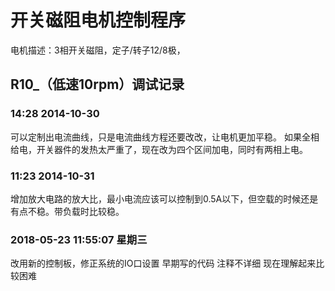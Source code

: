# 开关磁阻电机控制程序 

电机描述：3相开关磁阻，定子/转子12/8极， 

## R10_（低速10rpm）调试记录

### 14:28 2014-10-30

可以定制出电流曲线，只是电流曲线方程还要改改，让电机更加平稳。
如果全相给电，开关器件的发热太严重了，现在改为四个区间加电，同时有两相上电。

### 11:23 2014-10-31

增加放大电路的放大比，最小电流应该可以控制到0.5A以下，但空载的时候还是有点不稳。带负载时比较稳。

### 2018-05-23 11:55:07 星期三

改用新的控制板，修正系统的IO口设置
早期写的代码 注释不详细 现在理解起来比较困难